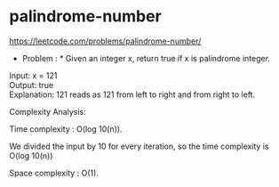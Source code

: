 # palindrome-number
https://leetcode.com/problems/palindrome-number/<br>

* Problem : *
Given an integer x, return true if x is palindrome integer.<br>

Input: x = 121<br>
Output: true<br>
Explanation: 121 reads as 121 from left to right and from right to left. <br>

Complexity Analysis:<br>

Time complexity : O(log 10(n)).<br>

We divided the input by 10 for every iteration, so the time complexity is O(log 10(n))

Space complexity : O(1).<br>